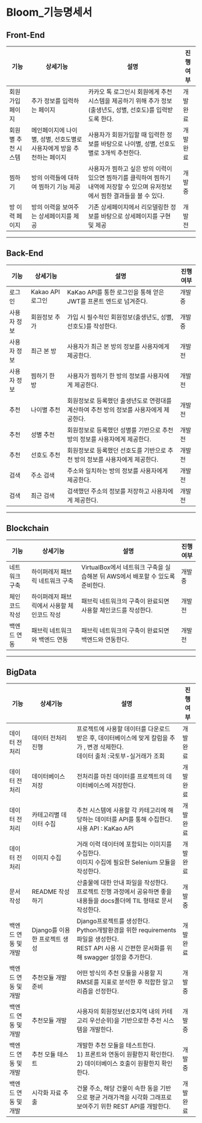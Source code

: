 ﻿# Bloom_기능명세서

## Front-End

| 기능               | 상세기능                                                     | 설명                                                         | 진행여부 |
| ------------------ | ------------------------------------------------------------ | ------------------------------------------------------------ | -------- |
| 회원가입 페이지    | 추가 정보를 입력하는 페이지                                  | 카카오 톡 로그인시 회원에게 추천시스템을 제공하기 위해 추가 정보(출생년도, 성별, 선호도)를 입력받도록 한다. | 개발완료 |
| 회원별 추천 시스템 | 메인페이지에 나이별, 성별, 선호도별로 사용자에게 방을 추천하는 페이지 | 사용자가 회원가입할 때 입력한 정보를 바탕으로 나이별, 성별, 선호도별로 3개씩 추천한다. | 개발완료 |
| 찜하기             | 방의 이력들에 대하여 찜하기 기능 제공                        | 사용자가 찜하고 싶은 방의 이력이 있으면 찜하기를 클릭하여 찜하기 내역에 저장할 수 있으며 유저정보에서 찜한 결과들을 볼 수 있다. | 개발중   |
| 방 이력 페이지     | 방의 이력을 보여주는 상세페이지를 제공                       | 기존 상세페이지에서 리모델링한 정보를 바탕으로 상세페이지를 구현 및 제공 | 개발전   |

-----

## Back-End

| 기능        | 상세기능         | 설명                                                         | 진행여부 |
| ----------- | ---------------- | ------------------------------------------------------------ | -------- |
| 로그인      | Kakao API 로그인 | KaKao API를 통한 로그인을 통해 얻은 JWT를 프론트 엔드로 넘겨준다. | 개발중   |
| 사용자 정보 | 회원정보 추가    | 가입 시 필수적인 회원정보(출생년도, 성별, 선호도)를 작성한다. | 개발중   |
| 사용자 정보 | 최근 본 방       | 사용자가 최근 본 방의 정보를 사용자에게 제공한다.            | 개발전   |
| 사용자 정보 | 찜하기 한 방     | 사용자가 찜하기 한 방의 정보를 사용자에게 제공한다.          | 개발전   |
| 추천        | 나이별 추천      | 회원정보로 등록했던 출생년도로 연령대를 계산하여 추천 방의 정보를 사용자에게 제공한다. | 개발전   |
| 추천        | 성별 추천        | 회원정보로 등록했던 성별를 기반으로 추천 방의 정보를 사용자에게 제공한다. | 개발전   |
| 추천        | 선호도 추천      | 회원정보로 등록했던 선호도를 기반으로 추천 방의 정보를 사용자에게 제공한다. | 개발전   |
| 검색        | 주소 검색        | 주소와 일치하는 방의 정보를 사용자에게 제공한다.             | 개발전   |
| 검색        | 최근 검색        | 검색했던 주소의 정보를 저장하고 사용자에게 제공한다.         | 개발전   |

-----

## Blockchain

| 기능          | 상세기능                                   | 설명                                                         | 진행여부 |
| ------------- | ------------------------------------------ | ------------------------------------------------------------ | -------- |
| 네트워크 구축 | 하이퍼레저 패브릭 네트워크 구축            | VirtualBox에서 네트워크 구축을 실습해본 뒤 AWS에서 배포할 수 있도록 준비한다. | 개발중   |
| 체인코드 작성 | 하이퍼레저 패브릭에서 사용할 체인코드 작성 | 패브릭 네트워크의 구축이 완료되면 사용할 체인코드를 작성한다. | 개발전   |
| 백엔드 연동   | 패브릭 네트워크와 백엔드 연동              | 패브릭 네트워크의 구축이 완료되면 백엔드와 연동한다.         | 개발전   |

------

## BigData

| 기능                | 상세기능                      | 설명                                                         | 진행여부  |
| ------------------- | ----------------------------- | ------------------------------------------------------------ | --------- |
| 데이터 전처리       | 데이터 전처리 진행            | 프로젝트에 사용할 데이터를 다운로드 받은 후, 데이터베이스에 맞게 칼럼을 추가 , 변경 삭제한다.<br />데이터 출처 :국토부-실거래가 조회 | 개발 완료 |
| 데이터 전처리       | 데이터베이스 저장             | 전처리를 마친 데이터를 프로젝트의 데이터베이스에 저장한다.   | 개발완료  |
| 데이터 전처리       | 카테고리별 데이터 수집        | 추천 시스템에 사용할 각 카테고리에 해당하는 데이터를 API를 통해 수집한다.<br />사용 API : KaKao API | 개발완료    |
| 데이터 전처리       | 이미지 수집                   | 거래 이력 데이터에 포함되는 이미지를 수집한다.<br />이미지 수집에 필요한 Selenium 모듈을 작성한다. | 개발완료    |
| 문서 작성           | README 작성하기               | 산출물에 대한 안내 파일을 작성한다.<br />프로젝트 진행 과정에서 공유하면 좋을 내용들을 docs폴더에 TIL 형태로 문서 작성한다. | 개발중    |
| 백엔드 연동 및 개발 | Django를 이용한 프로젝트 생성 | Django프로젝트를 생성한다.<br />Python개발환경을 위한 requirements파일을 생성한다.<br />REST API 사용 시 간편한 문서화를 위해 swagger 설정을 추가한다. | 개발완료  |
| 백엔드 연동 및 개발 | 추천모듈 개발 준비            | 어떤 방식의 추천 모듈을 사용할 지 RMSE를 지표로 분석한 후 적합한 알고리즘을 선정한다. | 개발중    |
| 백엔드 연동 및 개발 | 추천모듈 개발                 | 사용자의 회원정보(선호지역 내의 카테고리 우선순위)을 기반으로한 추천 시스템을 개발한다. | 개발중    |
| 백엔드 연동 및 개발 | 추천 모듈 테스트              | 개발한 추천 모듈을 테스트한다.<br />1) 프론트와 연동이 원활한지 확인한다.<br />2) 데이터베이스 호출이 원활한지 확인한다. | 개발중    |
| 백엔드 연동 및 개발 | 시각화 자료 추출              | 건물 주소, 해당 건물이 속한 동을 기반으로 평균 거래가격을 시각화 그래프로 보여주기 위한 REST API를 개발한다. | 개발완료    |
